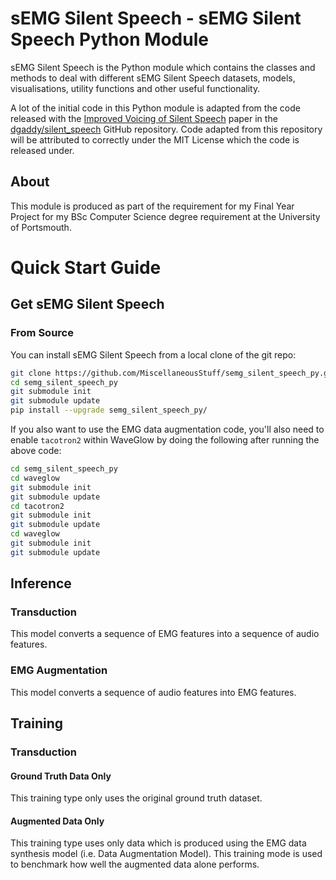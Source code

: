 # sEMG Silent Speech - sEMG Silent Speech Python Module

sEMG Silent Speech is the Python module which contains the classes
and methods to deal with different sEMG Silent Speech datasets, models,
visualisations, utility functions and other useful functionality.

A lot of the initial code in this Python module is adapted from the
code released with the
[Improved Voicing of Silent Speech](https://arxiv.org/pdf/2106.01933v1.pdf)
paper in the
[dgaddy/silent_speech](https://github.com/dgaddy/silent_speech) GitHub repository.
Code adapted from this repository will be attributed to correctly under the MIT
License which the code is released under.

## About

This module is produced as part of the requirement for my Final Year
Project for my BSc Computer Science degree requirement at the
University of Portsmouth.

# Quick Start Guide

## Get sEMG Silent Speech

### From Source

You can install sEMG Silent Speech from a local clone of the git repo:

```bash
git clone https://github.com/MiscellaneousStuff/semg_silent_speech_py.git
cd semg_silent_speech_py
git submodule init
git submodule update
pip install --upgrade semg_silent_speech_py/
```

If you also want to use the EMG data augmentation code, you'll also need
to enable `tacotron2` within WaveGlow by doing the following after running
the above code:

```bash
cd semg_silent_speech_py
cd waveglow
git submodule init
git submodule update
cd tacotron2
git submodule init
git submodule update
cd waveglow
git submodule init
git submodule update
```

## Inference

### Transduction

This model converts a sequence of EMG features into a sequence of audio features.

### EMG Augmentation

This model converts a sequence of audio features into EMG features.

## Training

### Transduction

#### Ground Truth Data Only

This training type only uses the original ground truth dataset.

#### Augmented Data Only

This training type uses only data which is produced using the EMG data synthesis
model (i.e. Data Augmentation Model). This training mode is used to benchmark
how well the augmented data alone performs.